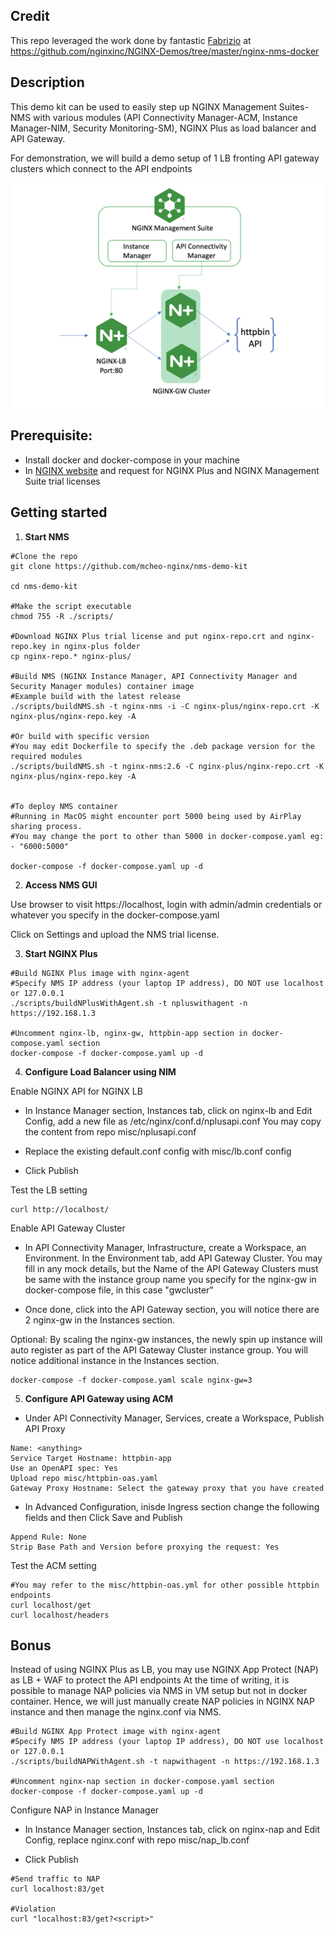 

## Credit
This repo leveraged the work done by fantastic [Fabrizio](https://github.com/fabriziofiorucci) at https://github.com/nginxinc/NGINX-Demos/tree/master/nginx-nms-docker

## Description
This demo kit can be used to easily step up NGINX Management Suites-NMS with various modules (API Connectivity Manager-ACM, Instance Manager-NIM, Security Monitoring-SM), NGINX Plus as load balancer and API Gateway.

For demonstration, we will build a demo setup of 1 LB fronting API gateway clusters which connect to the API endpoints

![alt text](demo-setup-v2.png)

## Prerequisite: 
- Install docker and docker-compose in your machine
- In [NGINX website](https://www.nginx.com/pricing/) and request for NGINX Plus and NGINX Management Suite trial licenses


## Getting started
1. **Start NMS**
```
#Clone the repo
git clone https://github.com/mcheo-nginx/nms-demo-kit

cd nms-demo-kit

#Make the script executable
chmod 755 -R ./scripts/

#Download NGINX Plus trial license and put nginx-repo.crt and nginx-repo.key in nginx-plus folder
cp nginx-repo.* nginx-plus/

#Build NMS (NGINX Instance Manager, API Connectivity Manager and Security Manager modules) container image
#Example build with the latest release
./scripts/buildNMS.sh -t nginx-nms -i -C nginx-plus/nginx-repo.crt -K nginx-plus/nginx-repo.key -A

#Or build with specific version
#You may edit Dockerfile to specify the .deb package version for the required modules
./scripts/buildNMS.sh -t nginx-nms:2.6 -C nginx-plus/nginx-repo.crt -K nginx-plus/nginx-repo.key -A


#To deploy NMS container
#Running in MacOS might encounter port 5000 being used by AirPlay sharing process. 
#You may change the port to other than 5000 in docker-compose.yaml eg: - "6000:5000"

docker-compose -f docker-compose.yaml up -d
```

2. **Access NMS GUI**

Use browser to visit https://localhost, login with admin/admin credentials or whatever you specify in the docker-compose.yaml

Click on Settings and upload the NMS trial license.


3. **Start NGINX Plus**
```
#Build NGINX Plus image with nginx-agent
#Specify NMS IP address (your laptop IP address), DO NOT use localhost or 127.0.0.1
./scripts/buildNPlusWithAgent.sh -t npluswithagent -n https://192.168.1.3

#Uncomment nginx-lb, nginx-gw, httpbin-app section in docker-compose.yaml section
docker-compose -f docker-compose.yaml up -d
```

4. **Configure Load Balancer using NIM**

Enable NGINX API for NGINX LB

- In Instance Manager section, Instances tab, click on nginx-lb and Edit Config, add a new file as /etc/nginx/conf.d/nplusapi.conf  You may copy the content from repo misc/nplusapi.conf

- Replace the existing default.conf config with misc/lb.conf config

- Click Publish

Test the LB setting
```
curl http://localhost/
```


Enable API Gateway Cluster

- In API Connectivity Manager, Infrastructure, create a Workspace, an Environment. In the Environment tab, add API Gateway Cluster. You may fill in any mock details, but the Name of the API Gateway Clusters must be same with the instance group name you specify for the nginx-gw in docker-compose file, in this case "gwcluster"

- Once done, click into the API Gateway section, you will notice there are 2 nginx-gw in the Instances section.

Optional:
By scaling the nginx-gw instances, the newly spin up instance will auto register as part of the API Gateway Cluster instance group. You will notice additional instance in the Instances section.
```
docker-compose -f docker-compose.yaml scale nginx-gw=3
```

5. **Configure API Gateway using ACM**

- Under API Connectivity Manager, Services, create a Workspace, Publish API Proxy
```    
Name: <anything>
Service Target Hostname: httpbin-app
Use an OpenAPI spec: Yes
Upload repo misc/httpbin-oas.yaml
Gateway Proxy Hostname: Select the gateway proxy that you have created
```
- In Advanced Configuration, inisde Ingress section change the following fields and then Click Save and Publish
```
Append Rule: None
Strip Base Path and Version before proxying the request: Yes
```


Test the ACM setting
```
#You may refer to the misc/httpbin-oas.yml for other possible httpbin endpoints
curl localhost/get
curl localhost/headers

```
## Bonus
Instead of using NGINX Plus as LB, you may use NGINX App Protect (NAP) as LB + WAF to protect the API endpoints
At the time of writing, it is possible to manage NAP policies via NMS in VM setup but not in docker container. Hence, we will just manually create NAP policies in NGINX NAP instance and then manage the nginx.conf via NMS.

```
#Build NGINX App Protect image with nginx-agent
#Specify NMS IP address (your laptop IP address), DO NOT use localhost or 127.0.0.1
./scripts/buildNAPWithAgent.sh -t napwithagent -n https://192.168.1.3

#Uncomment nginx-nap section in docker-compose.yaml section
docker-compose -f docker-compose.yaml up -d
```

Configure NAP in Instance Manager

- In Instance Manager section, Instances tab, click on nginx-nap and Edit Config, replace nginx.conf with repo misc/nap_lb.conf

- Click Publish

```
#Send traffic to NAP
curl localhost:83/get

#Violation
curl "localhost:83/get?<script>"
```
